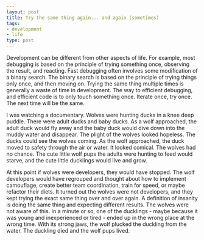 ```yaml
---
layout: post
title: Try the same thing again... and again (sometimes)
tags:
- development
- life
type: post
---
```

Development can be different from other aspects of life. For example, most debugging is based on the principle of trying
something once, observing the result, and reacting. Fast debugging often involves some modification of a binary search.
The binary search is based on the principle of trying things only once, and then moving on. Trying the same thing
multiple times is generally a waste of time in development. The way to efficient debugging, and efficient code is to
only touch something once. Iterate once, try once. The next time will be the same.

I was watching a documentary. Wolves were hunting ducks in a knee deep puddle. There were adult ducks and baby ducks.
As a wolf approached, the adult duck would fly away and the baby duck would dive down into the muddy water and disappear.
The plight of the wolves looked hopeless. The ducks could see the wolves coming. As the wolf approached, the duck moved to
safety through the air or water. It looked comical. The wolves had no chance. The cute little wolf pups the adults were
hunting to feed would starve, and the cute little ducklings would live and grow.

At this point if wolves were developers, they would have stopped. The wolf developers would have regrouped and thought
about how to implement camouflage, create better team coordination, train for speed, or maybe refactor their diets. It
turned out the wolves were not developers, and they kept trying the exact same thing over and over again. A definition
of insanity is doing the same thing and expecting different results. The wolves were not aware of
this. In a minute or so, one of the ducklings - maybe because it was young and inexperienced or tired - ended up in the
wrong place at the wrong time. With its strong jaws, the wolf plucked the duckling from the water. The duckling died
and the wolf pups lived.
